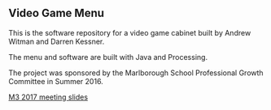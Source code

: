 
Video Game Menu
---------------

This is the software repository for a video game cabinet built by Andrew Witman
and Darren Kessner.

The menu and software are built with Java and Processing.

The project was sponsored by the Marlborough School Professional
Growth Committee in Summer 2016.

[M3 2017 meeting slides](https://dkessner.github.io/VideoGameMenu/slides_M3_2017)

